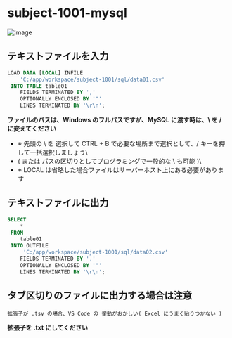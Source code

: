 # subject-1001-mysql

![image](https://user-images.githubusercontent.com/1501327/135567023-9395f481-9892-4b7b-a57b-26c804d1da76.png)

## テキストファイルを入力

```sql
LOAD DATA [LOCAL] INFILE
    'C:/app/workspace/subject-1001/sql/data01.csv'
 INTO TABLE table01
    FIELDS TERMINATED BY ','
    OPTIONALLY ENCLOSED BY '"'
    LINES TERMINATED BY '\r\n';
```

**ファイルのパスは、Windows のフルパスですが、MySQL に渡す時は、\ を / に変えてください**

- ※ 先頭の \ を 選択して CTRL + B で必要な場所まで選択として、/ キーを押して一括選択しましょう\
- ( または パスの区切りとしてプログラミングで一般的な \\ も可能 )\
- ※ LOCAL は省略した場合ファイルはサーバーホスト上にある必要があります

## テキストファイルに出力
```sql
SELECT
    *
 FROM
    table01
 INTO OUTFILE
     'C:/app/workspace/subject-1001/sql/data02.csv'
    FIELDS TERMINATED BY ','
    OPTIONALLY ENCLOSED BY '"'
    LINES TERMINATED BY '\r\n';
```

## タブ区切りのファイルに出力する場合は注意
```
拡張子が .tsv の場合、VS Code の 挙動がおかしい( Excel にうまく貼りつかない )
```
**拡張子を .txt にしてください**


